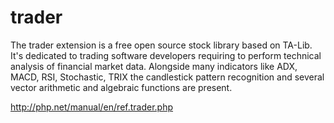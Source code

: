 # trader
The trader extension is a free open source stock library based on TA-Lib. It's dedicated to trading software developers requiring to perform technical analysis of financial market data. Alongside many indicators like ADX, MACD, RSI, Stochastic, TRIX the candlestick pattern recognition and several vector arithmetic and algebraic functions are present.

http://php.net/manual/en/ref.trader.php